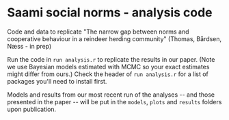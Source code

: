 # Saami social norms - analysis code
Code and data to replicate "The narrow gap between norms and cooperative behaviour in a reindeer herding community" (Thomas, Bårdsen, Næss - in prep)

Run the code in `run analysis.r` to replicate the results in our paper. (Note we use Bayesian models estimated with MCMC so your exact estimates might differ from ours.) Check the header of `run analysis.r` for a list of packages you'll need to install first.

Models and results from our most recent run of the analyses -- and those presented in the paper -- will be put in the `models`, `plots` and `results` folders upon publication.
